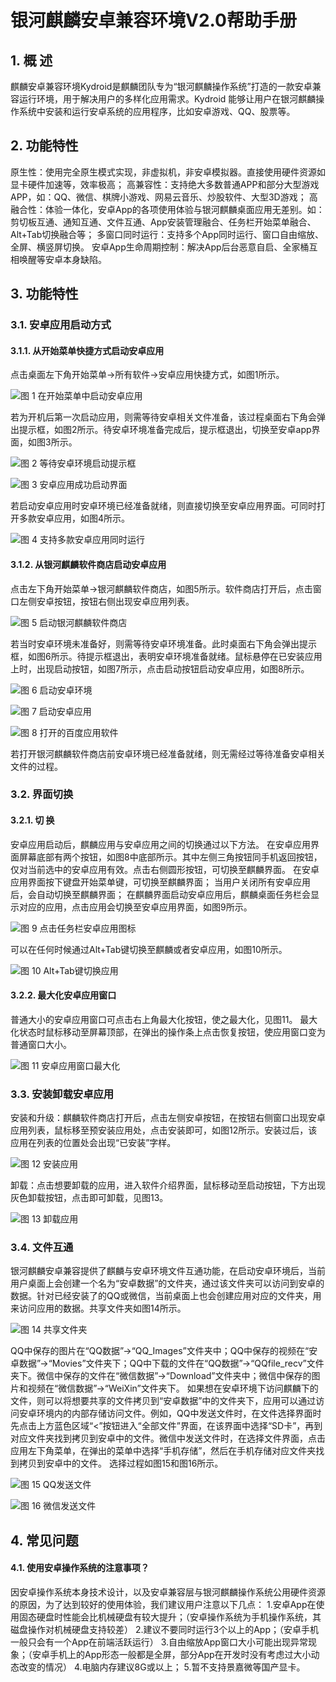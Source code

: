 # 银河麒麟安卓兼容环境V2.0帮助手册

## 1. 概 述
麒麟安卓兼容环境Kydroid是麒麟团队专为“银河麒麟操作系统”打造的一款安卓兼容运行环境，用于解决用户的多样化应用需求。Kydroid 能够让用户在银河麒麟操作系统中安装和运行安卓系统的应用程序，比如安卓游戏、QQ、股票等。
## 2. 功能特性
原生性：使用完全原生模式实现，非虚拟机，非安卓模拟器。直接使用硬件资源如显卡硬件加速等，效率极高；
高兼容性：支持绝大多数普通APP和部分大型游戏APP，如：QQ、微信、棋牌小游戏、网易云音乐、炒股软件、大型3D游戏；
高融合性：体验一体化，安卓App的各项使用体验与银河麒麟桌面应用无差别。如：剪切板互通、通知互通、文件互通、App安装管理融合、任务栏开始菜单融合、Alt+Tab切换融合等；
多窗口同时运行：支持多个App同时运行、窗口自由缩放、全屏、横竖屏切换。
安卓App生命周期控制：解决App后台恶意自启、全家桶互相唤醒等安卓本身缺陷。
## 3. 功能特性
### 3.1. 安卓应用启动方式
#### 3.1.1. 从开始菜单快捷方式启动安卓应用
点击桌面左下角开始菜单->所有软件->安卓应用快捷方式，如图1所示。

![图 1 在开始菜单中启动安卓应用](image/1.png)

若为开机后第一次启动应用，则需等待安卓相关文件准备，该过程桌面右下角会弹出提示框，如图2所示。待安卓环境准备完成后，提示框退出，切换至安卓app界面，如图3所示。

![图 2 等待安卓环境启动提示框](image/2.png)

![图 3 安卓应用成功启动界面](image/3.png)

若启动安卓应用时安卓环境已经准备就绪，则直接切换至安卓应用界面。可同时打开多款安卓应用，如图4所示。

![图 4 支持多款安卓应用同时运行](image/4.png)
#### 3.1.2. 从银河麒麟软件商店启动安卓应用
点击左下角开始菜单->银河麒麟软件商店，如图5所示。软件商店打开后，点击窗口左侧安卓按钮，按钮右侧出现安卓应用列表。

![图 5 启动银河麒麟软件商店](image/5.png)

若当时安卓环境未准备好，则需等待安卓环境准备。此时桌面右下角会弹出提示框，如图6所示。待提示框退出，表明安卓环境准备就绪。鼠标悬停在已安装应用上时，出现启动按钮，如图7所示，点击启动按钮启动安卓应用，如图8所示。

![图 6 启动安卓环境](image/6.png)

![图 7 启动安卓应用](image/7.png)

![图 8 打开的百度应用软件](image/8.png)

若打开银河麒麟软件商店前安卓环境已经准备就绪，则无需经过等待准备安卓相关文件的过程。

### 3.2. 界面切换
#### 3.2.1. 切 换
安卓应用启动后，麒麟应用与安卓应用之间的切换通过以下方法。
在安卓应用界面屏幕底部有两个按钮，如图8中底部所示。其中左侧三角按钮同手机返回按钮，仅对当前选中的安卓应用有效。点击右侧圆形按钮，可切换至麒麟界面。
在安卓应用界面按下键盘开始菜单键，可切换至麒麟界面；
当用户关闭所有安卓应用后，会自动切换至麒麟界面；
在麒麟界面启动安卓应用后，麒麟桌面任务栏会显示对应的应用，点击应用会切换至安卓应用界面，如图9所示。

![图 9 点击任务栏安卓应用图标](image/9.png)

可以在任何时候通过Alt+Tab键切换至麒麟或者安卓应用，如图10所示。

![图 10 Alt+Tab键切换应用](image/10.png)
#### 3.2.2. 最大化安卓应用窗口
普通大小的安卓应用窗口可点击右上角最大化按钮，使之最大化，见图11。
最大化状态时鼠标移动至屏幕顶部，在弹出的操作条上点击恢复按钮，使应用窗口变为普通窗口大小。

![图 11 安卓应用窗口最大化](image/11.png)
### 3.3. 安装卸载安卓应用
安装和升级：麒麟软件商店打开后，点击左侧安卓按钮，在按钮右侧窗口出现安卓应用列表，鼠标移至预安装应用处，点击安装即可，如图12所示。安装过后，该应用在列表的位置处会出现“已安装”字样。

![图 12 安装应用](image/12.png)

卸载：点击想要卸载的应用，进入软件介绍界面，鼠标移动至启动按钮，下方出现灰色卸载按钮，点击即可卸载，见图13。

![图 13 卸载应用](image/13.png)
### 3.4. 文件互通
银河麒麟安卓兼容提供了麒麟与安卓环境文件互通功能，在启动安卓环境后，当前用户桌面上会创建一个名为“安卓数据”的文件夹，通过该文件夹可以访问到安卓的数据。针对已经安装了的QQ或微信，当前桌面上也会创建应用对应的文件夹，用来访问应用的数据。共享文件夹如图14所示。

![图 14 共享文件夹](image/14.png)

QQ中保存的图片在“QQ数据”->“QQ_Images”文件夹中；QQ中保存的视频在“安卓数据”->“Movies”文件夹下；QQ中下载的文件在“QQ数据”->“QQfile_recv”文件夹下。微信中保存的文件在“微信数据”->“Download”文件夹中；微信中保存的图片和视频在“微信数据”->“WeiXin”文件夹下。
如果想在安卓环境下访问麒麟下的文件，则可以将想要共享的文件拷贝到“安卓数据”中的文件夹下，应用可以通过访问安卓环境内的内部存储访问文件。例如，QQ中发送文件时，在文件选择界面时先点击上方蓝色区域“<”按钮进入“全部文件”界面，在该界面中选择“SD卡”，再到对应文件夹找到拷贝到安卓中的文件。微信中发送文件时，在选择文件界面，点击应用左下角菜单，在弹出的菜单中选择“手机存储”，然后在手机存储对应文件夹找到拷贝到安卓中的文件。
选择过程如图15和图16所示。

![图 15 QQ发送文件](image/15.png)

![图 16 微信发送文件](image/16.png)
## 4. 常见问题
#### 4.1. 使用安卓操作系统的注意事项？
因安卓操作系统本身技术设计，以及安卓兼容层与银河麒麟操作系统公用硬件资源的原因，为了达到较好的使用体验，我们建议用户注意以下几点：
1.安卓App在使用固态硬盘时性能会比机械硬盘有较大提升；（安卓操作系统为手机操作系统，其磁盘操作对机械硬盘支持较差）
2.建议不要同时运行3个以上的App；（安卓手机一般只会有一个App在前端活跃运行）
3.自由缩放App窗口大小可能出现异常现象；（安卓手机上的App形态一般都是全屏，部分App在开发时没有考虑过大小动态改变的情况）
4.电脑内存建议8G或以上；
5.暂不支持景嘉微等国产显卡。
